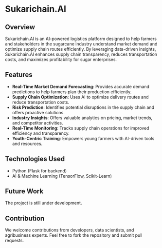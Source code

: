 # Sukarichain.AI

## Overview
Sukarichain.AI is an AI-powered logistics platform designed to help farmers and stakeholders in the sugarcane industry understand market demand and optimize supply chain routes efficiently. 
By leveraging data-driven insights, Sukarichain.AI enhances supply chain transparency, reduces transportation costs, and maximizes profitability for sugar enterprises.


## Features
- **Real-Time Market Demand Forecasting**: Provides accurate demand predictions to help farmers plan their production efficiently.
- **Supply Chain Optimization**: Uses AI to optimize delivery routes and reduce transportation costs.
- **Risk Prediction**: Identifies potential disruptions in the supply chain and offers proactive solutions.
- **Industry Insights**: Offers valuable analytics on pricing, market trends, and competitor activities.
- **Real-Time Monitoring**: Tracks supply chain operations for improved efficiency and transparency.
- **Youth-Centric Training**: Empowers young farmers with AI-driven tools and resources.

## Technologies Used
- Python (Flask for backend)
- AI & Machine Learning (TensorFlow, Scikit-Learn)

## Future Work
The project is still under development.

## Contribution
We welcome contributions from developers, data scientists, and agribusiness experts. Feel free to fork the repository and submit pull requests.
